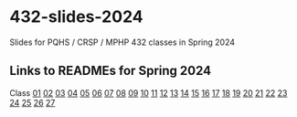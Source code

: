# 432-slides-2024

Slides for PQHS / CRSP / MPHP 432 classes in Spring 2024

## Links to READMEs for Spring 2024

Class [01](https://github.com/THOMASELOVE/432-classes-2024/tree/main/class01) [02](https://github.com/THOMASELOVE/432-classes-2024/tree/main/class02) [03](https://github.com/THOMASELOVE/432-classes-2024/tree/main/class03) [04](https://github.com/THOMASELOVE/432-classes-2024/tree/main/class04) [05](https://github.com/THOMASELOVE/432-classes-2024/tree/main/class05) [06](https://github.com/THOMASELOVE/432-classes-2024/tree/main/class06) [07](https://github.com/THOMASELOVE/432-classes-2024/tree/main/class07) [08](https://github.com/THOMASELOVE/432-classes-2024/tree/main/class08) [09](https://github.com/THOMASELOVE/432-classes-2024/tree/main/class09) [10](https://github.com/THOMASELOVE/432-classes-2024/tree/main/class10) [11](https://github.com/THOMASELOVE/432-classes-2024/tree/main/class11) [12](https://github.com/THOMASELOVE/432-classes-2024/tree/main/class12) [13](https://github.com/THOMASELOVE/432-classes-2024/tree/main/class13) [14](https://github.com/THOMASELOVE/432-classes-2024/tree/main/class14) [15](https://github.com/THOMASELOVE/432-classes-2024/tree/main/class15) [16](https://github.com/THOMASELOVE/432-classes-2024/tree/main/class16) [17](https://github.com/THOMASELOVE/432-classes-2024/tree/main/class17) [18](https://github.com/THOMASELOVE/432-classes-2024/tree/main/class18) [19](https://github.com/THOMASELOVE/432-classes-2024/tree/main/class19) [20](https://github.com/THOMASELOVE/432-classes-2024/tree/main/class20) [21](https://github.com/THOMASELOVE/432-classes-2024/tree/main/class21) [22](https://github.com/THOMASELOVE/432-classes-2024/tree/main/class22) [23](https://github.com/THOMASELOVE/432-classes-2024/tree/main/class23) [24](https://github.com/THOMASELOVE/432-classes-2024/tree/main/class24) [25](https://github.com/THOMASELOVE/432-classes-2024/tree/main/class25) [26](https://github.com/THOMASELOVE/432-classes-2024/tree/main/class26) [27](https://github.com/THOMASELOVE/432-classes-2024/tree/main/class27) 
